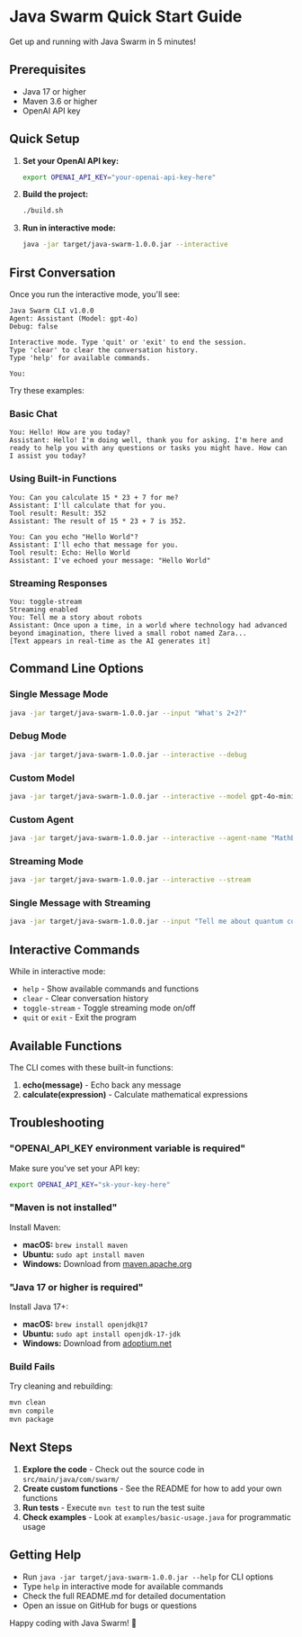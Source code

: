 # Java Swarm Quick Start Guide

Get up and running with Java Swarm in 5 minutes!

## Prerequisites

- Java 17 or higher
- Maven 3.6 or higher
- OpenAI API key

## Quick Setup

1. **Set your OpenAI API key:**
   ```bash
   export OPENAI_API_KEY="your-openai-api-key-here"
   ```

2. **Build the project:**
   ```bash
   ./build.sh
   ```

3. **Run in interactive mode:**
   ```bash
   java -jar target/java-swarm-1.0.0.jar --interactive
   ```

## First Conversation

Once you run the interactive mode, you'll see:

```
Java Swarm CLI v1.0.0
Agent: Assistant (Model: gpt-4o)
Debug: false

Interactive mode. Type 'quit' or 'exit' to end the session.
Type 'clear' to clear the conversation history.
Type 'help' for available commands.

You: 
```

Try these examples:

### Basic Chat
```
You: Hello! How are you today?
Assistant: Hello! I'm doing well, thank you for asking. I'm here and ready to help you with any questions or tasks you might have. How can I assist you today?
```

### Using Built-in Functions
```
You: Can you calculate 15 * 23 + 7 for me?
Assistant: I'll calculate that for you.
Tool result: Result: 352
Assistant: The result of 15 * 23 + 7 is 352.
```

```
You: Can you echo "Hello World"?
Assistant: I'll echo that message for you.
Tool result: Echo: Hello World
Assistant: I've echoed your message: "Hello World"
```

### Streaming Responses
```
You: toggle-stream
Streaming enabled
You: Tell me a story about robots
Assistant: Once upon a time, in a world where technology had advanced beyond imagination, there lived a small robot named Zara...
[Text appears in real-time as the AI generates it]
```

## Command Line Options

### Single Message Mode
```bash
java -jar target/java-swarm-1.0.0.jar --input "What's 2+2?"
```

### Debug Mode
```bash
java -jar target/java-swarm-1.0.0.jar --interactive --debug
```

### Custom Model
```bash
java -jar target/java-swarm-1.0.0.jar --interactive --model gpt-4o-mini
```

### Custom Agent
```bash
java -jar target/java-swarm-1.0.0.jar --interactive --agent-name "MathBot" --instructions "You are a mathematics expert."
```

### Streaming Mode
```bash
java -jar target/java-swarm-1.0.0.jar --interactive --stream
```

### Single Message with Streaming
```bash
java -jar target/java-swarm-1.0.0.jar --input "Tell me about quantum computing" --stream
```

## Interactive Commands

While in interactive mode:
- `help` - Show available commands and functions
- `clear` - Clear conversation history
- `toggle-stream` - Toggle streaming mode on/off
- `quit` or `exit` - Exit the program

## Available Functions

The CLI comes with these built-in functions:

1. **echo(message)** - Echo back any message
2. **calculate(expression)** - Calculate mathematical expressions

## Troubleshooting

### "OPENAI_API_KEY environment variable is required"
Make sure you've set your API key:
```bash
export OPENAI_API_KEY="sk-your-key-here"
```

### "Maven is not installed"
Install Maven:
- **macOS:** `brew install maven`
- **Ubuntu:** `sudo apt install maven`
- **Windows:** Download from [maven.apache.org](https://maven.apache.org)

### "Java 17 or higher is required"
Install Java 17+:
- **macOS:** `brew install openjdk@17`
- **Ubuntu:** `sudo apt install openjdk-17-jdk`
- **Windows:** Download from [adoptium.net](https://adoptium.net)

### Build Fails
Try cleaning and rebuilding:
```bash
mvn clean
mvn compile
mvn package
```

## Next Steps

1. **Explore the code** - Check out the source code in `src/main/java/com/swarm/`
2. **Create custom functions** - See the README for how to add your own functions
3. **Run tests** - Execute `mvn test` to run the test suite
4. **Check examples** - Look at `examples/basic-usage.java` for programmatic usage

## Getting Help

- Run `java -jar target/java-swarm-1.0.0.jar --help` for CLI options
- Type `help` in interactive mode for available commands
- Check the full README.md for detailed documentation
- Open an issue on GitHub for bugs or questions

Happy coding with Java Swarm! 🚀
